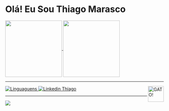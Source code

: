 <h1> Olá! Eu Sou Thiago Marasco </h1>

<div>
<a href="https://thiagomarasco.github.io/portifolio/">
<img height=180 align="center" src="https://github-readme-stats.vercel.app/api?username=ThiagoMarasco&show_icons=true&theme=radical"></img>
<img height=180 align="center" src="https://github-readme-stats.vercel.app/api/top-langs/?username=ThiagoMarasco&layout=compact&theme=radical"> </img>
</a>
</div>

<div>
 
  <hr>
  <a href="https://thiagomarasco.github.io/portifolio/">
  <img alt="Linguaguens" src="https://skillicons.dev/icons?i=py,java,mysql,arch,aws,azure,gcp,cs,django,dotnet,docker,git,godot,jenkins,selenium,bootstrap,js,html,css"> </img>
  </a>
  <a href="https://www.linkedin.com/in/thiago-marasco">
  <img alt="Linkedin Thiago" src="https://skillicons.dev/icons?i=linkedin"> </img>
  </a>
  <img  height =50 align="right" alt="GATO!"
src="https://i.gifer.com/KHO.gif"> </img>
<hr>
</div>


<div>
<img align="center" src="https://raw.githubusercontent.com/trinib/trinib/snake/github-contribution-grid-snake-dark.svg"> </img>

  
</div>
